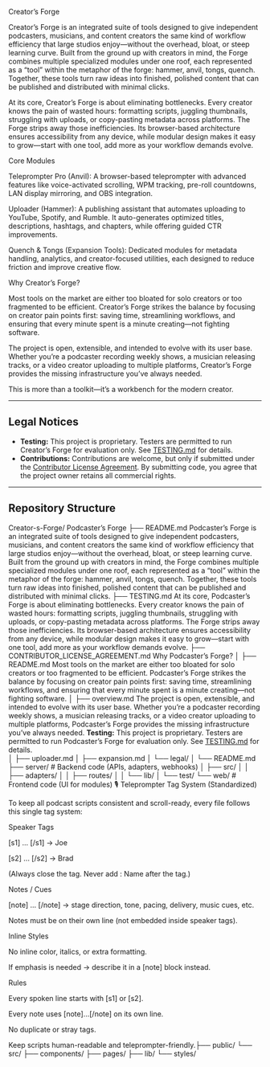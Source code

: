 Creator’s Forge

Creator’s Forge is an integrated suite of tools designed to give independent podcasters, musicians, and content creators the same kind of workflow efficiency that large studios enjoy—without the overhead, bloat, or steep learning curve. Built from the ground up with creators in mind, the Forge combines multiple specialized modules under one roof, each represented as a “tool” within the metaphor of the forge: hammer, anvil, tongs, quench. Together, these tools turn raw ideas into finished, polished content that can be published and distributed with minimal clicks.

At its core, Creator’s Forge is about eliminating bottlenecks. Every creator knows the pain of wasted hours: formatting scripts, juggling thumbnails, struggling with uploads, or copy-pasting metadata across platforms. The Forge strips away those inefficiencies. Its browser-based architecture ensures accessibility from any device, while modular design makes it easy to grow—start with one tool, add more as your workflow demands evolve.

Core Modules

Teleprompter Pro (Anvil): A browser-based teleprompter with advanced features like voice-activated scrolling, WPM tracking, pre-roll countdowns, LAN display mirroring, and OBS integration.

Uploader (Hammer): A publishing assistant that automates uploading to YouTube, Spotify, and Rumble. It auto-generates optimized titles, descriptions, hashtags, and chapters, while offering guided CTR improvements.

Quench & Tongs (Expansion Tools): Dedicated modules for metadata handling, analytics, and creator-focused utilities, each designed to reduce friction and improve creative flow.

Why Creator’s Forge?

Most tools on the market are either too bloated for solo creators or too fragmented to be efficient. Creator’s Forge strikes the balance by focusing on creator pain points first: saving time, streamlining workflows, and ensuring that every minute spent is a minute creating—not fighting software.

The project is open, extensible, and intended to evolve with its user base. Whether you’re a podcaster recording weekly shows, a musician releasing tracks, or a video creator uploading to multiple platforms, Creator’s Forge provides the missing infrastructure you’ve always needed.

This is more than a toolkit—it’s a workbench for the modern creator.

---

## Legal Notices

- **Testing:** This project is proprietary. Testers are permitted to run Creator’s Forge for evaluation only. See [TESTING.md](TESTING.md) for details.  
- **Contributions:** Contributions are welcome, but only if submitted under the [Contributor License Agreement](CONTRIBUTOR_LICENSE_AGREEMENT.md). By submitting code, you agree that the project owner retains all commercial rights.

---
## Repository Structure

Creator-s-Forge/
Podcaster’s Forge
├── README.md
Podcaster’s Forge is an integrated suite of tools designed to give independent podcasters, musicians, and content creators the same kind of workflow efficiency that large studios enjoy—without the overhead, bloat, or steep learning curve. Built from the ground up with creators in mind, the Forge combines multiple specialized modules under one roof, each represented as a “tool” within the metaphor of the forge: hammer, anvil, tongs, quench. Together, these tools turn raw ideas into finished, polished content that can be published and distributed with minimal clicks.
├── TESTING.md
At its core, Podcaster’s Forge is about eliminating bottlenecks. Every creator knows the pain of wasted hours: formatting scripts, juggling thumbnails, struggling with uploads, or copy-pasting metadata across platforms. The Forge strips away those inefficiencies. Its browser-based architecture ensures accessibility from any device, while modular design makes it easy to grow—start with one tool, add more as your workflow demands evolve.
├── CONTRIBUTOR_LICENSE_AGREEMENT.md
Why Podcaster’s Forge?
│ ├── README.md
Most tools on the market are either too bloated for solo creators or too fragmented to be efficient. Podcaster’s Forge strikes the balance by focusing on creator pain points first: saving time, streamlining workflows, and ensuring that every minute spent is a minute creating—not fighting software.
│ ├── overview.md
The project is open, extensible, and intended to evolve with its user base. Whether you’re a podcaster recording weekly shows, a musician releasing tracks, or a video creator uploading to multiple platforms, Podcaster’s Forge provides the missing infrastructure you’ve always needed.
 **Testing:** This project is proprietary. Testers are permitted to run Podcaster’s Forge for evaluation only. See [TESTING.md](TESTING.md) for details.  
│ ├── uploader.md
│ ├── expansion.md
│ └── legal/
│ └── README.md
├── server/ # Backend code (APIs, adapters, webhooks)
│ ├── src/
│ │ ├── adapters/
│ │ ├── routes/
│ │ └── lib/
│ └── test/
└── web/ # Frontend code (UI for modules)
🎙️ Teleprompter Tag System (Standardized)

To keep all podcast scripts consistent and scroll-ready, every file follows this single tag system:

Speaker Tags

[s1] ... [/s1] → Joe

[s2] ... [/s2] → Brad

(Always close the tag. Never add : Name after the tag.)

Notes / Cues

[note] ... [/note] → stage direction, tone, pacing, delivery, music cues, etc.

Notes must be on their own line (not embedded inside speaker tags).

Inline Styles

No inline color, italics, or extra formatting.

If emphasis is needed → describe it in a [note] block instead.

Rules

Every spoken line starts with [s1] or [s2].

Every note uses [note]...[/note] on its own line.

No duplicate or stray tags.

Keep scripts human-readable and teleprompter-friendly.├── public/
└── src/
├── components/
├── pages/
├── lib/
└── styles/


